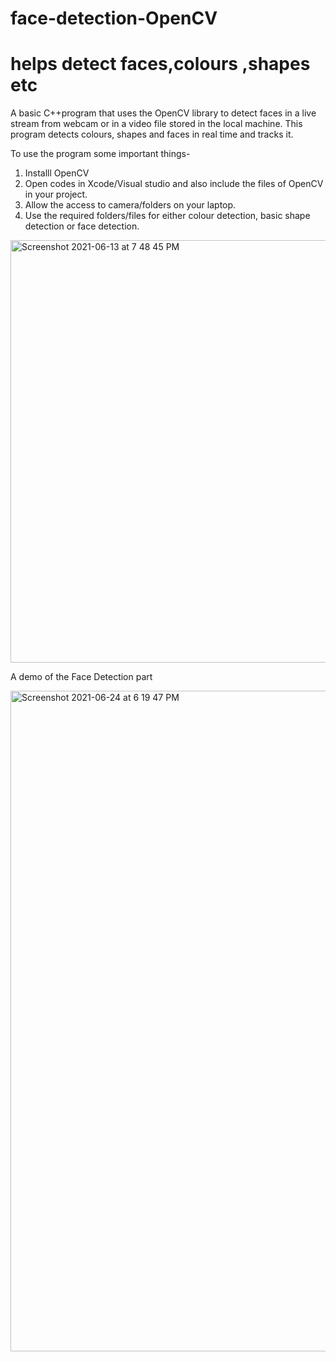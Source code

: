 # face-detection-OpenCV
# helps detect faces,colours ,shapes etc
A basic C++program that uses the OpenCV library to detect faces in a live stream from webcam or in a video file stored in the local machine. This program detects colours, shapes and faces in real time and tracks it.

To use the program some important things-

1. Installl OpenCV
2. Open codes in Xcode/Visual studio and also include the files of OpenCV in your project.
3. Allow the access to camera/folders on your laptop.
4. Use the required folders/files for either colour detection, basic shape detection or face detection.
<img width="676" alt="Screenshot 2021-06-13 at 7 48 45 PM" src="https://user-images.githubusercontent.com/78208708/121811350-ca312d00-cc81-11eb-919e-d78e097bf1ec.png">

A demo of the Face Detection part

<img width="1057" alt="Screenshot 2021-06-24 at 6 19 47 PM" src="https://user-images.githubusercontent.com/78208708/123265887-22d1b700-d519-11eb-8ad5-f2327648ea23.png">





